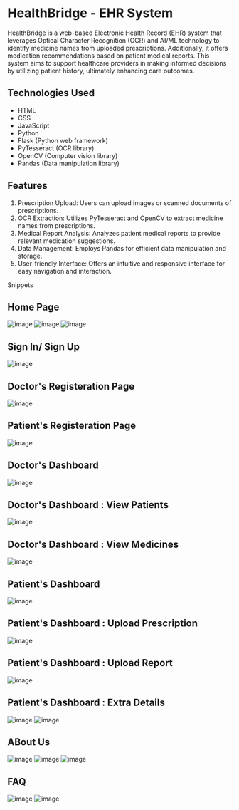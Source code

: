 # HealthBridge - EHR System

HealthBridge is a web-based Electronic Health Record (EHR) system that leverages Optical Character Recognition (OCR) and AI/ML technology to identify medicine names from uploaded prescriptions. Additionally, it offers medication recommendations based on patient medical reports. This system aims to support healthcare providers in making informed decisions by utilizing patient history, ultimately enhancing care outcomes.

## Technologies Used

- HTML
- CSS
- JavaScript
- Python
- Flask (Python web framework)
- PyTesseract (OCR library)
- OpenCV (Computer vision library)
- Pandas (Data manipulation library)

## Features

1. Prescription Upload: Users can upload images or scanned documents of prescriptions.
2. OCR Extraction: Utilizes PyTesseract and OpenCV to extract medicine names from prescriptions.
3. Medical Report Analysis: Analyzes patient medical reports to provide relevant medication suggestions.
4. Data Management: Employs Pandas for efficient data manipulation and storage.
5. User-friendly Interface: Offers an intuitive and responsive interface for easy navigation and interaction.


Snippets
## Home Page
![image](https://github.com/ritikksahoo1/HealthBridge/blob/main/Images/home1.png)
![image](https://github.com/ritikksahoo1/HealthBridge/blob/main/Images/home2.png)
![image](https://github.com/ritikksahoo1/HealthBridge/blob/main/Images/home3.png)
## Sign In/ Sign Up
![image](https://github.com/ritikksahoo1/HealthBridge/blob/main/Images/sign.png)
## Doctor's Registeration Page
![image](https://github.com/ritikksahoo1/HealthBridge/blob/main/Images/doc%20reg.png)
## Patient's Registeration Page
![image](https://github.com/ritikksahoo1/HealthBridge/blob/main/Images/pat%20reg.png)
## Doctor's Dashboard
![image](https://github.com/ritikksahoo1/HealthBridge/blob/main/Images/doc%20dash.png)
## Doctor's Dashboard : View Patients
![image](https://github.com/ritikksahoo1/HealthBridge/blob/main/Images/doc%20dash%20pat.png)
## Doctor's Dashboard : View Medicines
![image](https://github.com/ritikksahoo1/HealthBridge/blob/main/Images/doc%20dash%20med.png)
## Patient's Dashboard
![image](https://github.com/ritikksahoo1/HealthBridge/blob/main/Images/pat%20dash.png)
## Patient's Dashboard : Upload Prescription
![image](https://github.com/ritikksahoo1/HealthBridge/blob/main/Images/pat%20dash%20pres.png)
## Patient's Dashboard : Upload Report
![image](https://github.com/ritikksahoo1/HealthBridge/blob/main/Images/pat%20dash%20report.png)
## Patient's Dashboard : Extra Details
![image](https://github.com/ritikksahoo1/HealthBridge/blob/main/Images/pat%20dash%20extra1.png)
![image](https://github.com/ritikksahoo1/HealthBridge/blob/main/Images/pat%20dash%20extra2.png)

## ABout Us
![image](https://github.com/ritikksahoo1/HealthBridge/blob/main/Images/au1.png)
![image](https://github.com/ritikksahoo1/HealthBridge/blob/main/Images/au2.png)
![image](https://github.com/ritikksahoo1/HealthBridge/blob/main/Images/au3.png)
## FAQ
![image](https://github.com/ritikksahoo1/HealthBridge/blob/main/Images/faq1.png)
![image](https://github.com/ritikksahoo1/HealthBridge/blob/main/Images/faq2.png)

